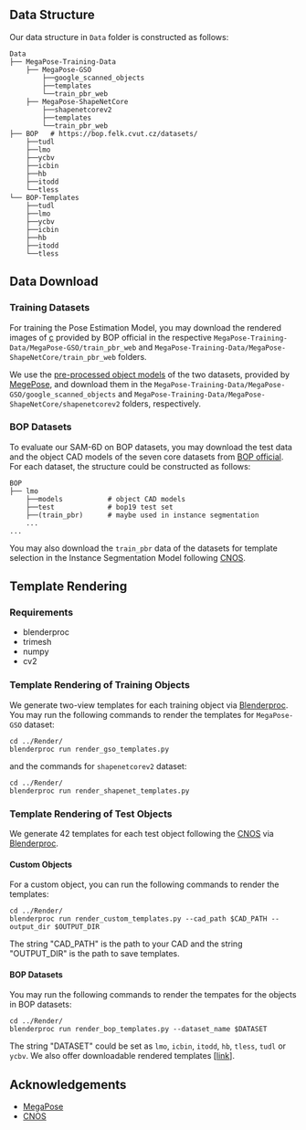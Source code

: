 
## Data Structure
Our data structure in `Data` folder is constructed as follows: 
```
Data
├── MegaPose-Training-Data
    ├── MegaPose-GSO
        ├──google_scanned_objects
        ├──templates
        └──train_pbr_web
    ├── MegaPose-ShapeNetCore
        ├──shapenetcorev2
        ├──templates
        └──train_pbr_web
├── BOP   # https://bop.felk.cvut.cz/datasets/
    ├──tudl
    ├──lmo
    ├──ycbv
    ├──icbin
    ├──hb
    ├──itodd
    └──tless
└── BOP-Templates
    ├──tudl
    ├──lmo
    ├──ycbv
    ├──icbin
    ├──hb
    ├──itodd
    └──tless
```


## Data Download

### Training Datasets
For training the Pose Estimation Model, you may download the rendered images of [c](https://github.com/thodan/bop_toolkit/blob/master/docs/bop_challenge_2023_training_datasets.md) provided by BOP official in the respective `MegaPose-Training-Data/MegaPose-GSO/train_pbr_web` and `MegaPose-Training-Data/MegaPose-ShapeNetCore/train_pbr_web` folders. 

We use the [pre-processed object models](https://www.paris.inria.fr/archive_ylabbeprojectsdata/megapose/tars/) of the two datasets, provided by [MegePose](https://github.com/megapose6d/megapose6d), and download them in the `MegaPose-Training-Data/MegaPose-GSO/google_scanned_objects` and `MegaPose-Training-Data/MegaPose-ShapeNetCore/shapenetcorev2` folders, respectively.


### BOP Datasets
To evaluate our SAM-6D on BOP datasets, you may download the test data and the object CAD models of the seven core datasets from [BOP official](https://bop.felk.cvut.cz/datasets/). For each dataset, the structure could be constructed as follows:

```
BOP
├── lmo
    ├──models           # object CAD models 
    ├──test             # bop19 test set
    ├──(train_pbr)      # maybe used in instance segmentation
    ...
...
```

You may also download the `train_pbr` data of the datasets for template selection in the Instance Segmentation Model following [CNOS](https://github.com/nv-nguyen/cnos?tab=readme-ov-file).



## Template Rendering

### Requirements

* blenderproc
* trimesh
* numpy 
* cv2


### Template Rendering of Training Objects

We generate two-view templates for each training object via [Blenderproc](https://github.com/DLR-RM/BlenderProc). You may run the following commands to render the templates for `MegaPose-GSO` dataset:

```
cd ../Render/
blenderproc run render_gso_templates.py
```
and the commands for `shapenetcorev2` dataset:

```
cd ../Render/
blenderproc run render_shapenet_templates.py
```

### Template Rendering of Test Objects
We generate 42 templates for each test object following the [CNOS](https://github.com/nv-nguyen/cnos?tab=readme-ov-file) via [Blenderproc](https://github.com/DLR-RM/BlenderProc). 


#### Custom Objects

For a custom object, you can run the following commands to render the templates:
```
cd ../Render/
blenderproc run render_custom_templates.py --cad_path $CAD_PATH --output_dir $OUTPUT_DIR
```
The string "CAD_PATH" is the path to your CAD and the string "OUTPUT_DIR" is the path to save templates.


#### BOP Datasets
You may run the following commands to render the tempates for the objects in BOP datasets:
```
cd ../Render/
blenderproc run render_bop_templates.py --dataset_name $DATASET
```
The string "DATASET" could be set as `lmo`, `icbin`, `itodd`, `hb`, `tless`, `tudl` or `ycbv`. We also offer downloadable rendered templates [[link](https://drive.google.com/drive/folders/1fXt5Z6YDPZTJICZcywBUhu5rWnPvYAPI?usp=sharing)].


## Acknowledgements
- [MegaPose](https://github.com/megapose6d/megapose6d)
- [CNOS](https://github.com/nv-nguyen/cnos?tab=readme-ov-file)

